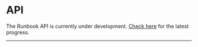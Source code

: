 # API

The Runbook API is currently under development. [Check here](https://assembly.com/runbook/projects/122) for the latest progress.

---